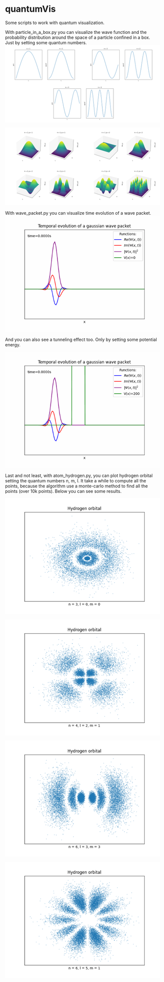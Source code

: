 # quantumVis
Some scripts to work with quantum visualization.

With particle_in_a_box.py you can visualize the wave function and the probability distribution around the space of a particle confined in a box. Just by setting some quantum numbers.
![](fig1.png)

![](fig2.png)

With wave_packet.py you can visualize time evolution of a wave packet.
![](wave.gif)

And you can also see a tunneling effect too. Only by setting some potential energy.

![](wave2.gif)

Last and not least, with atom_hydrogen.py, you can plot hydrogen orbital setting the quantum numbers n, m, l. It take a while to compute all the points, because the algorithm use a monte-carlo method to find all the points (over 10k points). Below you can see some results. 

![](fig3.png)

![](fig4.png)

![](fig5.png)

![](fig6.png)
